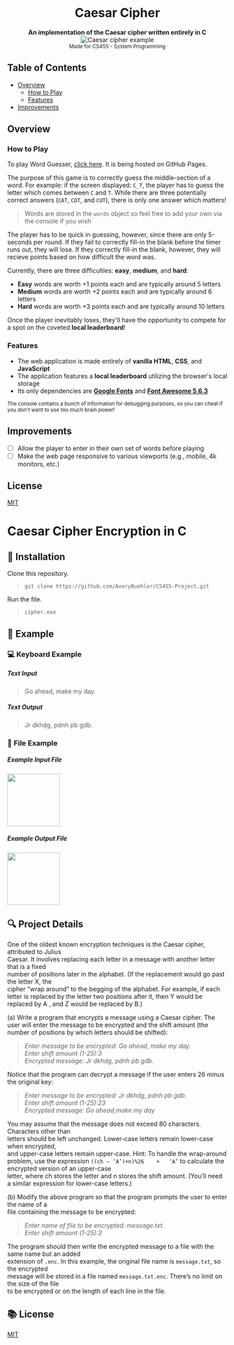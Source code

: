 <div align="center">
  <h1>Caesar Cipher</h1>
</div>

<div align="center">
  <strong>An implementation of the Caesar cipher written entirely in C</strong>
</div>  

<div align="center">
  <img src="https://cdncontribute.geeksforgeeks.org/wp-content/uploads/ceaserCipher.png" alt="Caesar cipher example">
</div>
  
<div align="center">  
  <sub>Made for CS455 - System Programming</sub>
</div>

## Table of Contents
- [Overview](#overview)
  - [How to Play](#how-to-play)
  - [Features](#features)
- [Improvements](#improvements)

## Overview
  ### How to Play
  To play Word Guesser, [click here](https://averybuehler.github.io/CS275-Final-Project/). It is being hosted on GitHub Pages.
  
  The purpose of this game is to correctly guess the middle-section of a word. For example: if the screen displayed: `C_T`, the player    has to guess the letter which comes between `C` and `T`. While there are three potentially correct answers (`CAT`, `COT`, and `CUT`), there is only one answer which matters!
  
  > Words are stored in the `words` object so feel free to add your own via the console if you wish 
  
  The player has to be quick in guessing, however, since there are only 5-seconds per round. If they fail to correctly fill-in the blank before the timer runs out, they will lose. If they correctly fill-in the blank, however, they will recieve points based on how difficult the word was.
  
Currently, there are three difficulties: **easy**, **medium**, and **hard**:
- **Easy** words are worth +1 points each and are typically around 5 letters
- **Medium** words are worth +2 points each and are typically around 6 letters
- **Hard** words are worth +3 points each and are typically around 10 letters


Once the player inevitably loses, they'll have the opportunity to compete for a spot on the coveted **local leaderboard**! 

### Features
- The web application is made entirely of **vanilla HTML**, **CSS**, and **JavaScript**
- The application features a  **local leaderboard** utilizing the browser's local storage
- Its only dependencies are **[Google Fonts](https://fonts.google.com/)** and **[Font Awesome 5.6.3](https://fontawesome.com/)**

<sub>The console contains a bunch of information for debugging purposes, so you can cheat if you don't want to use too much brain power! </sub>

## Improvements
- [ ] Allow the player to enter in their own set of words before playing
- [ ] Make the web page responsive to various viewports (e.g., mobile, 4k monitors, etc.)

## License
[MIT](https://tldrlegal.com/license/mit-license)


# Caesar Cipher Encryption in C

## :rocket: Installation
Clone this repository.

>```git clone https://github.com/AveryBuehler/CS455-Project.git```

Run the file.

>```cipher.exe```

## :running: Example
### :computer: Keyboard Example
##### Text Input
  >Go	ahead,	make	my	day.   
  
##### Text Output
>Jr	dkhdg,	pdnh	pb	gdb.

### :file_folder: File Example
##### Example Input File
<img src="https://i.imgur.com/HHE57Jm.jpg" height="120">

##### Example Output File
<img src="https://i.imgur.com/9aF6M97.jpg" height="120">

## :mag: Project Details
One	of	the oldest known encryption techniques is	the Caesar cipher, attributed	to Julius	
Caesar.	 It	involves replacing	 each	 letter	 in	 a	 message	 with	 another letter	that is	a	fixed	
number	of positions	later	in	the	alphabet.	(If	the	replacement	would	go	past	the	letter X, the	
cipher	“wrap	around”	to	the	begging	of	the	alphabet.	For	example,	if	each	letter	is replaced	
by	the	letter two	positions	after	it,	then Y	would	be replaced by A	, and	Z	would	be replaced	
by	B.)	    
    
  (a)	Write	a	program	that	encrypts	a	message	using	a	Caesar	cipher.	The	user	will	enter	the	
message	 to	be	encrypted	and	 the	 shift	amount	 (the	number	 of	positions	by	which	letters	
should	be	shifted):  
  >*Enter	message	to	be	encrypted:	Go	ahead,	make	my	day.  
>Enter	shift	amount	(1-25):3  
>Encrypted	message:	Jr	dkhdg,	pdnh	pb	gdb.*  
  
  Notice that the program can decrypt a	message	if the user	enters 26 minus	the	original key:  
  >*Enter	message	to	be	encrypted:	Jr	dkhdg,	pdnh	pb	gdb.  
>Enter	shift	amount	(1-25):23  
>Encrypted	message:	Go	ahead,make	my	day*   
  
  You	may	assume	that	the	message	does	not	exceed	80	characters.	Characters	other	than	
letters	should	be	left	unchanged.	Lower-case	letters	remain	lower-case	when	encrypted,	
and	upper-case	letters	remain	upper-case.	Hint:	To	handle	the	wrap-around	problem,	use	
the	expression	```((ch	– ‘A’)+n)%26	+	‘A’```	to	calculate	the	encrypted	version	of	an	upper-case	
letter,	where	ch	stores	the	letter	and	n	stores	the	shift	amount.	(You’ll	need	a	similar	
expression	for	lower-case	letters.)  
  
  
  (b)	Modify the above	program	so	that	the	program	prompts	the	user	to	enter	the	name	of	a	
file	containing	the	message	to	be	encrypted:  
>*Enter	name	of	file	to	be	encrypted:	message.txt.  
>Enter	shift	amount	(1-25):3*  
   
   The	program	should then	write	the	encrypted	message	to	a	file	with	the	same	name	but	an	added	
extension	of	```.enc```.	In	this	example,	the	original	file	name	is	```message.txt```,	so	the	encrypted	
message	will	be	stored	in	a	file	named	```message.txt.enc```.	There’s	no	limit	on	the	size	of	the	file	
to	be	encrypted	or	on	the	length	of	each	line	in	the	file.

## :books: License
[MIT](https://choosealicense.com/licenses/mit/)
    

